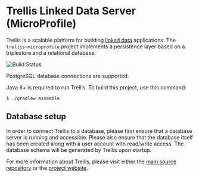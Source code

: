 # Trellis Linked Data Server (MicroProfile)

Trellis is a scalable platform for building [linked data](https://www.w3.org/TR/ldp/) applications.
The `trellis-microprofile` project implements a persistence layer based on a triplestore and a relational database.

![Build Status](https://github.com/trellis-ldp/trellis-microprofile/workflows/GitHub%20CI/badge.svg)

PostgreSQL database connections are supported.

Java 8+ is required to run Trellis. To build this project, use this command:

```
$ ./gradlew assemble
```

## Database setup

In order to connect Trellis to a database, please first ensure that a database server is running and accessible. Please also
ensure that the database itself has been created along with a user account with read/write access. The database schema will
be generated by Trellis upon startup.

For more information about Trellis, please visit either the
[main source repository](https://github.com/trellis-ldp/trellis) or the
[project website](https://www.trellisldp.org).

